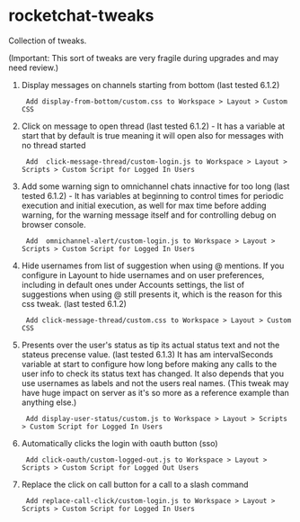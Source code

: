 # rocketchat-tweaks
Collection of tweaks.

(Important: This sort of tweaks are very fragile during upgrades and may need review.)

1. Display messages on channels starting from bottom (last tested 6.1.2)

        Add display-from-bottom/custom.css to Workspace > Layout > Custom CSS

2. Click on message to open thread (last tested 6.1.2) - It has a variable at start that by default is true meaning it will open also for messages with no thread started

        Add  click-message-thread/custom-login.js to Workspace > Layout > Scripts > Custom Script for Logged In Users

3. Add some warning sign to omnichannel chats innactive for too long (last tested 6.1.2) - It has variables at beginning to control times for periodic execution and initial execution, as well for max time before adding warning, for the warning message itself and for controlling debug on browser console. 


        Add  omnichannel-alert/custom-login.js to Workspace > Layout > Scripts > Custom Script for Logged In Users

4. Hide usernames from list of suggestion when using @ mentions. If you configure in Layount to hide usernames and on user preferences, including in default ones under Accounts settings, the list of suggestions when using @ still presents it, which is the reason for this css tweak. (last tested 6.1.2)

        Add click-message-thread/custom.css to Workspace > Layout > Custom CSS

5. Presents over the user's status as tip its actual status text and not the stateus precense value. (last tested 6.1.3) It has am intervalSeconds variable at start to configure how long before making any calls to the user info to check its status text has changed. It also depends that you use usernames as labels and not the users real names. (This tweak may have huge impact on server as it's so more as a reference example than anything else.)

        Add display-user-status/custom.js to Workspace > Layout > Scripts > Custom Script for Logged In Users

6. Automatically clicks the login with oauth button (sso)

        Add click-oauth/custom-logged-out.js to Workspace > Layout > Scripts > Custom Script for Logged Out Users

7. Replace the click on call button for a call to a slash command

        Add replace-call-click/custom-login.js to Workspace > Layout > Scripts > Custom Script for Logged In Users
